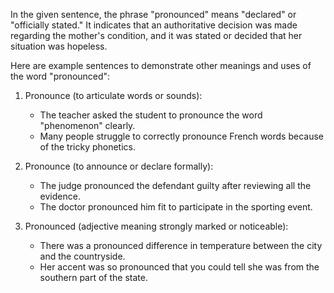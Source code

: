 In the given sentence, the phrase "pronounced" means "declared" or "officially stated." It indicates that an authoritative decision was made regarding the mother's condition, and it was stated or decided that her situation was hopeless.

Here are example sentences to demonstrate other meanings and uses of the word "pronounced":

1. Pronounce (to articulate words or sounds):
   - The teacher asked the student to pronounce the word "phenomenon" clearly.
   - Many people struggle to correctly pronounce French words because of the tricky phonetics.

2. Pronounce (to announce or declare formally):
   - The judge pronounced the defendant guilty after reviewing all the evidence.
   - The doctor pronounced him fit to participate in the sporting event.

3. Pronounced (adjective meaning strongly marked or noticeable):
   - There was a pronounced difference in temperature between the city and the countryside.
   - Her accent was so pronounced that you could tell she was from the southern part of the state.